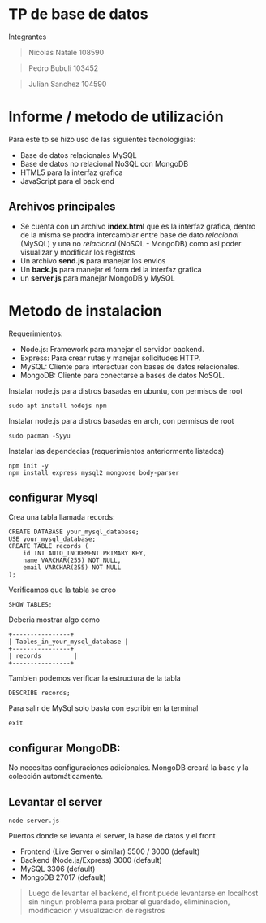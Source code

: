 # TP de base de datos
Integrantes
> Nicolas Natale 108590

> Pedro Bubuli 103452

> Julian Sanchez 104590

# Informe / metodo de utilización

Para este tp se hizo uso de las siguientes tecnologigias:
 - Base de datos relacionales MySQL
 - Base de datos no relacional NoSQL con MongoDB
 - HTML5 para la interfaz grafica
 - JavaScript para el back end


## Archivos principales

- Se cuenta con un archivo **index.html** que es la interfaz grafica, dentro de la misma se prodra intercambiar entre base de dato *relacional* (MySQL) y una no *relacional* (NoSQL - MongoDB) como asi poder visualizar y modificar los registros
- Un archivo **send.js** para manejar los envios
- Un **back.js** para manejar el form del la interfaz grafica
- un **server.js** para manejar MongoDB y MySQL


# Metodo de instalacion

Requerimientos:
- Node.js: Framework para manejar el servidor backend.
- Express: Para crear rutas y manejar solicitudes HTTP.
- MySQL: Cliente para interactuar con bases de datos relacionales.
- MongoDB: Cliente para conectarse a bases de datos NoSQL.

Instalar node.js para distros basadas en ubuntu, con permisos de root
```
sudo apt install nodejs npm
```
Instalar node.js para distros basadas en arch, con permisos de root
```
sudo pacman -Syyu
```


Instalar las dependecias (requerimientos anteriormente listados)
```
npm init -y
npm install express mysql2 mongoose body-parser
```

## configurar Mysql
Crea una tabla llamada records:

```
CREATE DATABASE your_mysql_database;
USE your_mysql_database;
CREATE TABLE records (
    id INT AUTO_INCREMENT PRIMARY KEY,
    name VARCHAR(255) NOT NULL,
    email VARCHAR(255) NOT NULL
);
```

Verificamos que la tabla se creo
```
SHOW TABLES;
```

Deberia mostrar algo como
```
+----------------+
| Tables_in_your_mysql_database |
+----------------+
| records         |
+----------------+
```

Tambien podemos verificar la estructura de la tabla
```
DESCRIBE records;
```

Para salir de MySql solo basta con escribir en la terminal
```
exit
```

## configurar MongoDB:
No necesitas configuraciones adicionales. MongoDB creará la base y la colección automáticamente.

## Levantar el server
```
node server.js
```

Puertos donde se levanta el server, la base de datos y el front
- Frontend (Live Server o similar)	5500 / 3000 (default)
- Backend (Node.js/Express)	3000 (default)
- MySQL	3306 (default)
- MongoDB	27017 (default)

> Luego de levantar el backend, el front puede levantarse en localhost sin ningun problema para probar el guardado, elimininacion, modificacion y visualizacion de registros
